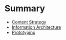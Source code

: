 # Summary

* [Content Strategy](content-strategy.md)
* [Information Architecture](ia.md)
* [Prototyping](prototyping.md)
